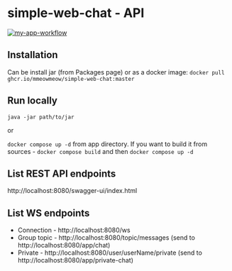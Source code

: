 # simple-web-chat - API

[![my-app-workflow](https://github.com/mmeowmeow/simple-web-chat/actions/workflows/app-workflow.yml/badge.svg)](https://github.com/mmeowmeow/simple-web-chat/actions/workflows/app-workflow.yml)

## Installation

Can be install jar (from Packages page) or as a docker image: `docker pull ghcr.io/mmeowmeow/simple-web-chat:master`

## Run locally

`java -jar path/to/jar`<br>

or<br>

`docker compose up -d` from app directory. If you want to build it from sources - `docker compose build` and then `docker compose up -d`

## List REST API endpoints

http://localhost:8080/swagger-ui/index.html

## List WS endpoints

- Connection - http://localhost:8080/ws
- Group topic - http://localhost:8080/topic/messages (send to http://localhost:8080/app/chat)
- Private - http://localhost:8080/user/userName/private (send to http://localhost:8080/app/private-chat)
